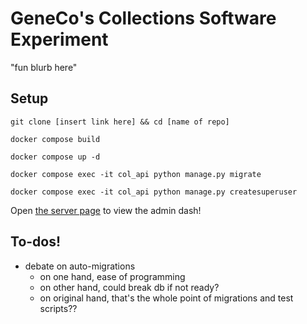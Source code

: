 # GeneCo's Collections Software Experiment

"fun blurb here"

## Setup

`git clone [insert link here] && cd [name of repo]`

`docker compose build`

`docker compose up -d`

`docker compose exec -it col_api python manage.py migrate`

`docker compose exec -it col_api python manage.py createsuperuser`

Open [the server page](http://localhost:8999/admin/) to view the admin dash!

## To-dos!

- debate on auto-migrations
    - on one hand, ease of programming
    - on other hand, could break db if not ready?
    - on original hand, that's the whole point of migrations and test scripts??

